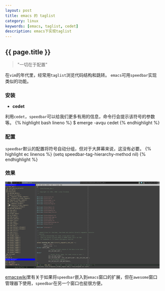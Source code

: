 ```yaml
---
layout: post
title: emacs 的 taglist
category: linux
keywords: [emacs, taglist, cedet]
description: emacs下实现taglist
---
```


## {{ page.title }}

> "一切在于配置"

在`vim`的年代里，经常用`taglist`浏览代码结构和跳转。
`emacs`可用`speedbar`实现类似的功能。

### 安装

* **cedet**

利用`cedet`，`speedbar`可以给我们更多有用的信息，命令行会提示该符号的参数等。
{% highlight bash lineno %}
$ emerge -avqu cedet
{% endhighlight %}

### 配置

`speedbar`默认的配置将符号自动分组，但对于大屏幕来说，这没有必要。
{% highlight ec linenos %}
(setq speedbar-tag-hierarchy-method nil)
{% endhighlight %}

### 效果

  [ ![speedbar][speedbar_t_image] ][speedbar_image]

[speedbar_t_image]: /images/thumbnails/speedbar_t.png "i2c susbsystem"
[speedbar_image]: /images/speedbar.png "i2c subsystem"

[emacswiki](http://emacswiki.org)里有关于如果将`speedbar`嵌入到`emacs`窗口的扩展，但在`awesome`窗口管理器下使用，`speedbar`在另一个窗口也挺很方便。
